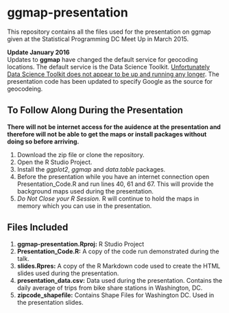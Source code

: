 # ggmap-presentation  

This repository contains all the files used for the presentation on ggmap given at the Statistical Programming DC Meet Up in March 2015.

**Update January 2016**  
Updates to **ggmap** have changed the default service for geocoding locations.  The default service is the Data Science Toolkit.  [Unfortunately Data Science Toolkit does not appear to be up and running any longer](https://github.com/dkahle/ggmap/issues/73).  The presentation code has been updated to specify Google as the source for geocodeing.  


## To Follow Along During the Presentation  

**There will not be internet access for the auidence at the presentation and therefore will not be able to get the maps or install packages without doing so before arriving.**

1. Download the zip file or clone the repository.  
2. Open the R Studio Project.  
3. Install the *ggplot2*, *ggmap* and *data.table* packages.  
4. Before the presentation while you have an internet connection open Presentation_Code.R and run lines 40, 61 and 67.  This will provide the background maps used during the presentation.  
5. *Do Not Close your R Session.*  R will continue to hold the maps in memory which you can use in the presentation.  

## Files Included  
1. **ggmap-presentation.Rproj:** R Studio Project  
2. **Presentation_Code.R:** A copy of the code run demonstrated during the talk.  
3. **slides.Rpres:** A copy of the R Markdown code used to create the HTML slides used during the presentation.    
4. **presentation_data.csv:** Data used during the presentation.  Contains the daily average of trips from bike share stations in Washington, DC.  
5. **zipcode_shapefile:** Contains Shape Files for Washington DC.  Used in the presentation slides.    